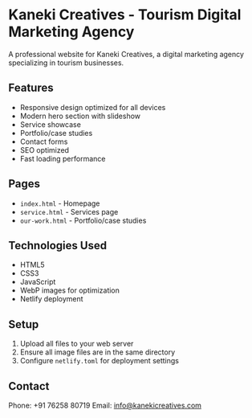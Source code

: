 # Kaneki Creatives - Tourism Digital Marketing Agency

A professional website for Kaneki Creatives, a digital marketing agency specializing in tourism businesses.

## Features

- Responsive design optimized for all devices
- Modern hero section with slideshow
- Service showcase
- Portfolio/case studies
- Contact forms
- SEO optimized
- Fast loading performance

## Pages

- `index.html` - Homepage
- `service.html` - Services page
- `our-work.html` - Portfolio/case studies

## Technologies Used

- HTML5
- CSS3
- JavaScript
- WebP images for optimization
- Netlify deployment

## Setup

1. Upload all files to your web server
2. Ensure all image files are in the same directory
3. Configure `netlify.toml` for deployment settings

## Contact

Phone: +91 76258 80719
Email: info@kanekicreatives.com
